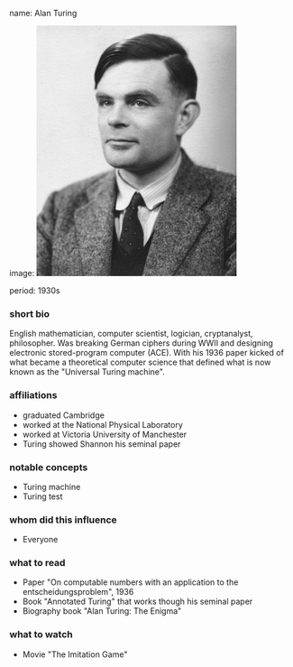 name: Alan Turing

image: ![Alan Turing portrait](img/alan-turing.jpg)

period: 1930s


### short bio
English mathematician, computer scientist, logician, cryptanalyst, philosopher.
Was breaking German ciphers during WWII and designing electronic stored-program computer (ACE).
With his 1936 paper kicked of what became a theoretical computer science that defined what is now known as the "Universal Turing machine".

### affiliations
 - graduated Cambridge
 - worked at the National Physical Laboratory
 - worked at Victoria University of Manchester
 - Turing showed Shannon his seminal paper

### notable concepts
 - Turing machine
 - Turing test

### whom did this influence
 - Everyone

### what to read
 - Paper "On computable numbers with an application to the entscheidungsproblem", 1936
 - Book "Annotated Turing" that works though his seminal paper
 - Biography book "Alan Turing: The Enigma"

### what to watch
 - Movie "The Imitation Game"

